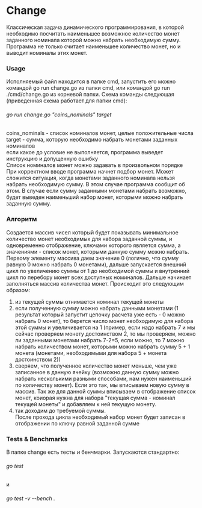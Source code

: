 # Change

Классическая задача динамического программирования, в которой необходимо посчитать наименьшее возможное количество монет заданного номинала которой можно набрать необходимую сумму. Программа не только считает наименьшее количество монет, но и выводит номиналы этих монет.  

### Usage  
Исполняемый файл находится в папке cmd, запустить его можно командой go run change.go из папки cmd, или командой go run ./cmd/change.go из корневой папки. Схема команды следующая (приведенная схема работает для папки cmd):  
###### go run change.go "coins_nominals" target  
coins_nominals - список номиналов монет, целые положительные числа  
target         - сумма, которую необходимо набрать монетами заданных номиналов  
если какое до условие не выполняется, программа выведет инструкцию и допущенную ошибку  
Список номиналов монет можно задавать в произвольном порядке  
При корректном вводе программа начнет подбор монет. Может сложится ситуация, когда монетами заданного номинала нельзя набрать необходимую сумму. В этом случае программа сообщит об этом. В случае если сумму заданными монетами набрать возможно, будет выведен наименьший набор монет, которыми можно набрать заданную сумму.  

### Алгоритм  
Создается массив чисел который будет показывать минимальное количество монет необходимых для набора заданной суммы, и одновременно отображение, ключами которого является сумма, а значениями - список монет, которыми данную сумму можно набрать.  
Первому элементу массива даем значение 0 (логично, что сумму равную 0 можно набрать 0 монетами), дальше запускается внешний цикл по увеличению суммы от 1 до необходимой суммы и внутренний цикл по перебору монет всех доступных номиналов. Дальше начинает заполняться массив количества монет. Происходит это следующим образом:  
1) из текущей суммы отнимается номинал текущей монеты  
2) если полученную сумму можно набрать данными монетами (1 результат который запустит цепочку расчета уже есть - 0 можно набрать 0 монет), то берется число монет необходимую для набора этой суммы и увеличивается на 1 (пример, если надо набрать 7 и мы сейчас проверяем монету достоинством 2, то мы проверяем, можно ли заданными монетами набрать 7-2=5, если можно, то 7 можно набрать количеством монет, которыми можно набрать сумму 5 + 1 монета (монетами, необходимыми для набора 5 + монета достоинством 2))
3) сверяем, что полученное количество монет меньше, чем уже записанное в данную ячейку (возможно данную сумму можно набрать несколькими разными способами, нам нужен наименьший по количеству монет). Если это так, мы вписываем новую сумму в массив. Так же для данной суммы вписываем в отображение список монет, коиорая нужна для набора "текущая сумма - номинал текущей монеты" и добавляем к ней текущую монету.  
4) так доходим до требуемой суммы.  
После прохода цикла необходимый набор монет будет записан в отображении по ключу равной заданной сумме

### Tests & Benchmarks  
В папке change есть тесты и бенчмарки. Запускаются стандартно:  
###### go test
и  
###### go test -v --bench .
